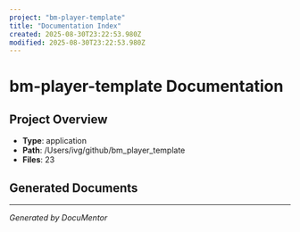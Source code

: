 ```yaml
---
project: "bm-player-template"
title: "Documentation Index"
created: 2025-08-30T23:22:53.980Z
modified: 2025-08-30T23:22:53.980Z
---
```


# bm-player-template Documentation

## Project Overview

- **Type**: application
- **Path**: /Users/ivg/github/bm_player_template
- **Files**: 23

## Generated Documents


---
_Generated by DocuMentor_